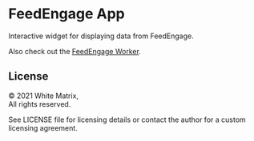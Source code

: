 # FeedEngage App
Interactive widget for displaying data from FeedEngage.

Also check out the [FeedEngage Worker](https://github.com/WhiteMatrix/FeedEngage-Pub).

## License
&copy; 2021 White Matrix,\
All rights reserved.

See LICENSE file for licensing details or contact the author for a custom licensing agreement.